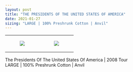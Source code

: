 ```yaml
---
layout: post
title: "THE PRESIDENTS OF THE UNITED STATES OF AMERICA"
date: 2021-01-27
sizing: "LARGE | 100% Preshrunk Cotton | Anvil"
---
```




<table style="width:100%;"><tr><td style="vertical-align:top;">
      <figure class="tmblr-full" data-orig-height="2048" data-orig-width="1365" data-orig-src="https://concertshirts.netlify.app/shirts/0028/0028-01.jpg"><img src="https://64.media.tumblr.com/43eb2b30c22a49685286a3dc5d22c5d6/3f7202dccdb4a357-c3/s540x810/ca20c2711fbbaa3a28ccf2e99317362ae05683cc.jpg" data-orig-height="2048" data-orig-width="1365" data-orig-src="https://concertshirts.netlify.app/shirts/0028/0028-01.jpg"/></figure></td>
    <td style="vertical-align:top;">
      <figure class="tmblr-full" data-orig-height="2048" data-orig-width="1365" data-orig-src="https://concertshirts.netlify.app/shirts/0028/0028-02.jpg"><img src="https://64.media.tumblr.com/740e06a753c861622749fd62b58edebd/3f7202dccdb4a357-b8/s540x810/21eb1f65affee8f895a7a772ae711ec116ad05b5.jpg" data-orig-height="2048" data-orig-width="1365" data-orig-src="https://concertshirts.netlify.app/shirts/0028/0028-02.jpg"/></figure></td>
  </tr></table><p>
  The Presidents Of The United States Of America | 2008 Tour<br/>LARGE | 100% Preshrunk Cotton | Anvil
</p>
